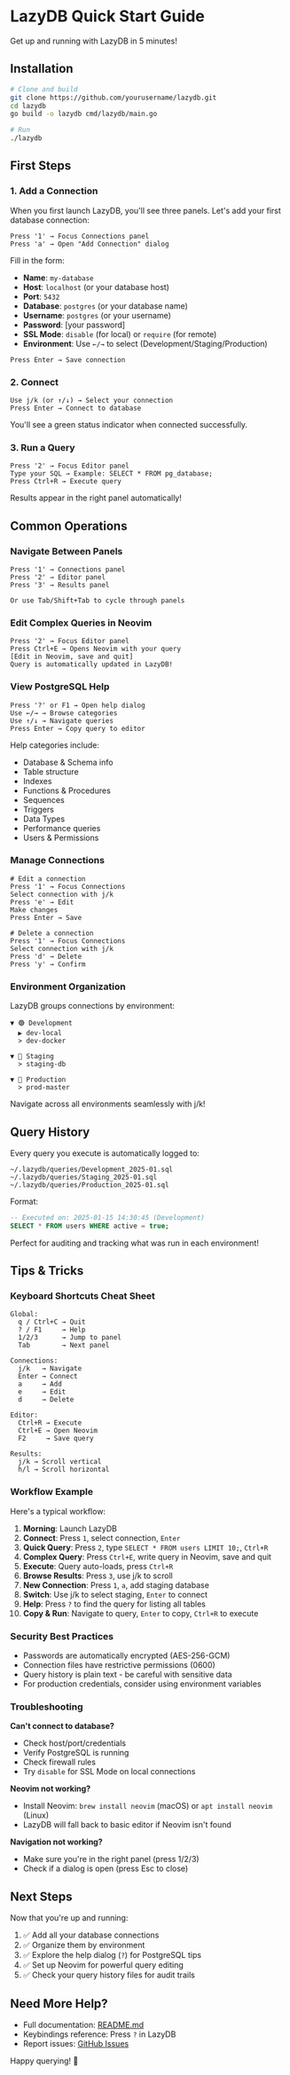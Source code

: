 # LazyDB Quick Start Guide

Get up and running with LazyDB in 5 minutes!

## Installation

```bash
# Clone and build
git clone https://github.com/yourusername/lazydb.git
cd lazydb
go build -o lazydb cmd/lazydb/main.go

# Run
./lazydb
```

## First Steps

### 1. Add a Connection

When you first launch LazyDB, you'll see three panels. Let's add your first database connection:

```
Press '1' → Focus Connections panel
Press 'a' → Open "Add Connection" dialog
```

Fill in the form:
- **Name**: `my-database`
- **Host**: `localhost` (or your database host)
- **Port**: `5432`
- **Database**: `postgres` (or your database name)
- **Username**: `postgres` (or your username)
- **Password**: [your password]
- **SSL Mode**: `disable` (for local) or `require` (for remote)
- **Environment**: Use `←/→` to select (Development/Staging/Production)

```
Press Enter → Save connection
```

### 2. Connect

```
Use j/k (or ↑/↓) → Select your connection
Press Enter → Connect to database
```

You'll see a green status indicator when connected successfully.

### 3. Run a Query

```
Press '2' → Focus Editor panel
Type your SQL → Example: SELECT * FROM pg_database;
Press Ctrl+R → Execute query
```

Results appear in the right panel automatically!

## Common Operations

### Navigate Between Panels

```
Press '1' → Connections panel
Press '2' → Editor panel
Press '3' → Results panel

Or use Tab/Shift+Tab to cycle through panels
```

### Edit Complex Queries in Neovim

```
Press '2' → Focus Editor panel
Press Ctrl+E → Opens Neovim with your query
[Edit in Neovim, save and quit]
Query is automatically updated in LazyDB!
```

### View PostgreSQL Help

```
Press '?' or F1 → Open help dialog
Use ←/→ → Browse categories
Use ↑/↓ → Navigate queries
Press Enter → Copy query to editor
```

Help categories include:
- Database & Schema info
- Table structure
- Indexes
- Functions & Procedures
- Sequences
- Triggers
- Data Types
- Performance queries
- Users & Permissions

### Manage Connections

```
# Edit a connection
Press '1' → Focus Connections
Select connection with j/k
Press 'e' → Edit
Make changes
Press Enter → Save

# Delete a connection
Press '1' → Focus Connections
Select connection with j/k
Press 'd' → Delete
Press 'y' → Confirm
```

### Environment Organization

LazyDB groups connections by environment:

```
▼ 🟢 Development
  ▶ dev-local
  > dev-docker

▼ 🔵 Staging
  > staging-db

▼ 🔴 Production
  > prod-master
```

Navigate across all environments seamlessly with j/k!

## Query History

Every query you execute is automatically logged to:

```
~/.lazydb/queries/Development_2025-01.sql
~/.lazydb/queries/Staging_2025-01.sql
~/.lazydb/queries/Production_2025-01.sql
```

Format:
```sql
-- Executed on: 2025-01-15 14:30:45 (Development)
SELECT * FROM users WHERE active = true;
```

Perfect for auditing and tracking what was run in each environment!

## Tips & Tricks

### Keyboard Shortcuts Cheat Sheet

```
Global:
  q / Ctrl+C → Quit
  ? / F1     → Help
  1/2/3      → Jump to panel
  Tab        → Next panel

Connections:
  j/k   → Navigate
  Enter → Connect
  a     → Add
  e     → Edit
  d     → Delete

Editor:
  Ctrl+R → Execute
  Ctrl+E → Open Neovim
  F2     → Save query

Results:
  j/k → Scroll vertical
  h/l → Scroll horizontal
```

### Workflow Example

Here's a typical workflow:

1. **Morning**: Launch LazyDB
2. **Connect**: Press `1`, select connection, `Enter`
3. **Quick Query**: Press `2`, type `SELECT * FROM users LIMIT 10;`, `Ctrl+R`
4. **Complex Query**: Press `Ctrl+E`, write query in Neovim, save and quit
5. **Execute**: Query auto-loads, press `Ctrl+R`
6. **Browse Results**: Press `3`, use j/k to scroll
7. **New Connection**: Press `1`, `a`, add staging database
8. **Switch**: Use j/k to select staging, `Enter` to connect
9. **Help**: Press `?` to find the query for listing all tables
10. **Copy & Run**: Navigate to query, `Enter` to copy, `Ctrl+R` to execute

### Security Best Practices

- Passwords are automatically encrypted (AES-256-GCM)
- Connection files have restrictive permissions (0600)
- Query history is plain text - be careful with sensitive data
- For production credentials, consider using environment variables

### Troubleshooting

**Can't connect to database?**
- Check host/port/credentials
- Verify PostgreSQL is running
- Check firewall rules
- Try `disable` for SSL Mode on local connections

**Neovim not working?**
- Install Neovim: `brew install neovim` (macOS) or `apt install neovim` (Linux)
- LazyDB will fall back to basic editor if Neovim isn't found

**Navigation not working?**
- Make sure you're in the right panel (press 1/2/3)
- Check if a dialog is open (press Esc to close)

## Next Steps

Now that you're up and running:

1. ✅ Add all your database connections
2. ✅ Organize them by environment
3. ✅ Explore the help dialog (`?`) for PostgreSQL tips
4. ✅ Set up Neovim for powerful query editing
5. ✅ Check your query history files for audit trails

## Need More Help?

- Full documentation: [README.md](README.md)
- Keybindings reference: Press `?` in LazyDB
- Report issues: [GitHub Issues](https://github.com/yourusername/lazydb/issues)

Happy querying! 🚀
